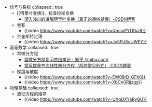 - 信号与系统
  collapsed:: true
	- [[傅里叶变换]]、拉普拉斯变换
		- [深入浅出的讲解傅里叶变换（真正的通俗易懂）-CSDN博客](https://blog.csdn.net/l494926429/article/details/51818012)
	- 卷积
		- {{video https://www.youtube.com/watch?v=QmcoPYUfbJ8}}
	- 奈奎斯特定理
		- {{video https://www.youtube.com/watch?v=Jv5FU8oUWEY}}
- 高等数学
  collapsed:: true
	- 常微分方程
		- [常微分方程复习总结笔记 - 知乎 (zhihu.com)](https://zhuanlan.zhihu.com/p/625101002)
		- [常系数非齐次线性微分方程（两种常见形式）-CSDN博客](https://blog.csdn.net/SanyHo/article/details/106065374)
	- 梯度与散度
		- {{video https://www.youtube.com/watch?v=EW08rD-GFh0}}
		- {{video https://www.youtube.com/watch?v=XbCvGRjjzgg}}
- 物理基础
  collapsed:: true
	- 波动方程的推导
		- {{video https://www.youtube.com/watch?v=UXqUXYaRyGU}}